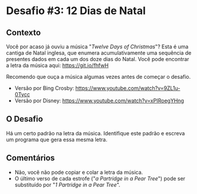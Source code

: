 # Desafio #3: 12 Dias de Natal

## Contexto

Você por acaso já ouviu a música "*Twelve Days of Christmas*"? Esta é uma cantiga de Natal inglesa, que enumera acumulativamente uma sequência de presentes dados em cada um dos doze dias do Natal. Você pode encontrar a letra da música aqui: https://git.io/fhfwH

Recomendo que ouça a música algumas vezes antes de começar o desafio.

- Versão por Bing Crosby: https://www.youtube.com/watch?v=9ZL1u-0Tycc
- Versão por Disney: https://www.youtube.com/watch?v=xPIRoegYHng

## O Desafio

Há um certo padrão na letra da música. Identifique este padrão e escreva um programa que gera essa mesma letra.

## Comentários

- Não, você não pode copiar e colar a letra da música.
- O último verso de cada estrofe ("*a Partridge in a Pear Tree*") pode ser substituído por "*1 Partridge in a Pear Tree*".